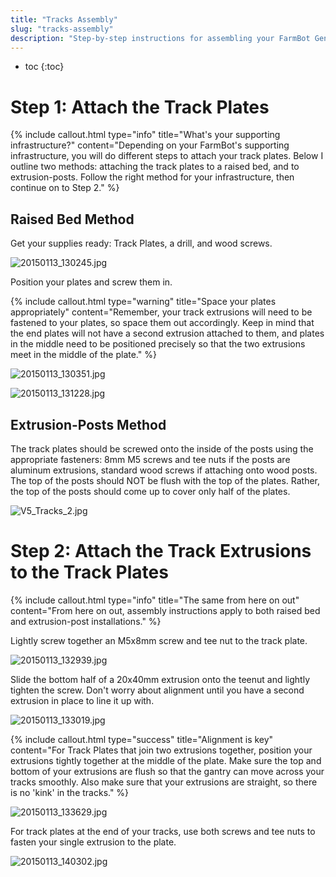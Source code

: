 ```yaml
---
title: "Tracks Assembly"
slug: "tracks-assembly"
description: "Step-by-step instructions for assembling your FarmBot Genesis V0.7 Tracks"
---
```


* toc
{:toc}


# Step 1: Attach the Track Plates



{%
include callout.html
type="info"
title="What's your supporting infrastructure?"
content="Depending on your FarmBot's supporting infrastructure, you will do different steps to attach your track plates. Below I outline two methods: attaching the track plates to a raised bed, and to extrusion-posts. Follow the right method for your infrastructure, then continue on to Step 2."
%}

## Raised Bed Method
Get your supplies ready: Track Plates, a drill, and wood screws.

![20150113_130245.jpg](_images/20150113_130245.jpg)

Position your plates and screw them in.

{%
include callout.html
type="warning"
title="Space your plates appropriately"
content="Remember, your track extrusions will need to be fastened to your plates, so space them out accordingly. Keep in mind that the end plates will not have a second extrusion attached to them, and plates in the middle need to be positioned precisely so that the two extrusions meet in the middle of the plate."
%}



![20150113_130351.jpg](_images/20150113_130351.jpg)



![20150113_131228.jpg](_images/20150113_131228.jpg)

## Extrusion-Posts Method
The track plates should be screwed onto the inside of the posts using the appropriate fasteners: 8mm M5 screws and tee nuts if the posts are aluminum extrusions, standard wood screws if attaching onto wood posts. The top of the posts should NOT be flush with the top of the plates. Rather, the top of the posts should come up to cover only half of the plates.

![V5_Tracks_2.jpg](_images/V5_Tracks_2.jpg)



# Step 2: Attach the Track Extrusions to the Track Plates



{%
include callout.html
type="info"
title="The same from here on out"
content="From here on out, assembly instructions apply to both raised bed and extrusion-post installations."
%}

Lightly screw together an M5x8mm screw and tee nut to the track plate.

![20150113_132939.jpg](_images/20150113_132939.jpg)

Slide the bottom half of a 20x40mm extrusion onto the teenut and lightly tighten the screw. Don't worry about alignment until you have a second extrusion in place to line it up with.

![20150113_133019.jpg](_images/20150113_133019.jpg)



{%
include callout.html
type="success"
title="Alignment is key"
content="For Track Plates that join two extrusions together, position your extrusions tightly together at the middle of the plate. Make sure the top and bottom of your extrusions are flush so that the gantry can move across your tracks smoothly. Also make sure that your extrusions are straight, so there is no 'kink' in the tracks."
%}



![20150113_133629.jpg](_images/20150113_133629.jpg)

For track plates at the end of your tracks, use both screws and tee nuts to fasten your single extrusion to the plate.

![20150113_140302.jpg](_images/20150113_140302.jpg)


